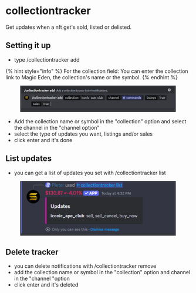 # collectiontracker

Get updates when a nft get's sold, listed or delisted.

## Setting it up

* type /collectiontracker add

{% hint style="info" %}
For the collection field: You can enter the collection link to Magic Eden, the collection's name or the symbol.
{% endhint %}

<figure><img src="../.gitbook/assets/image (5).png" alt=""><figcaption></figcaption></figure>

* Add the collection name or symbol in the "collection" option and select the channel in the "channel option"
* select the type of updates you want, listings and/or sales
* click enter and it's done

## List updates

* you can get a list of updates you set with /collectiontracker list

<figure><img src="../.gitbook/assets/image (6).png" alt=""><figcaption></figcaption></figure>

## Delete tracker

* you can delete notifications with /collectiontracker remove
* add the collection name or symbol in the "collection" option and channel in the "channel "option
* click enter and it's deleted

